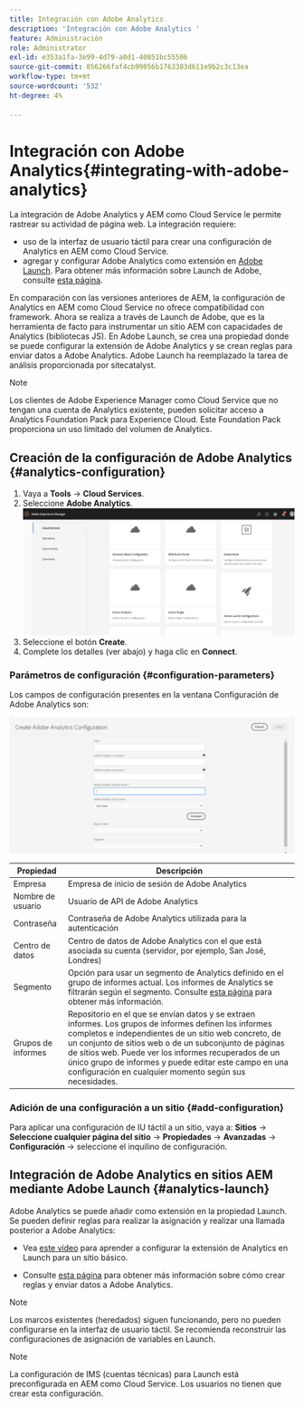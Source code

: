 ```yaml
---
title: Integración con Adobe Analytics
description: 'Integración con Adobe Analytics '
feature: Administración
role: Administrator
exl-id: e353a1fa-3e99-4d79-a0d1-40851bc55506
source-git-commit: 856266faf4cb99056b1763383d611e9b2c3c13ea
workflow-type: tm+mt
source-wordcount: '532'
ht-degree: 4%

---
```


# Integración con Adobe Analytics{#integrating-with-adobe-analytics}

La integración de Adobe Analytics y AEM como Cloud Service le permite rastrear su actividad de página web. La integración requiere:

* uso de la interfaz de usuario táctil para crear una configuración de Analytics en AEM como Cloud Service.
* agregar y configurar Adobe Analytics como extensión en [Adobe Launch](#analytics-launch). Para obtener más información sobre Launch de Adobe, consulte [esta página](https://experienceleague.adobe.com/docs/launch/using/intro/get-started/quick-start.html).

En comparación con las versiones anteriores de AEM, la configuración de Analytics en AEM como Cloud Service no ofrece compatibilidad con framework. Ahora se realiza a través de Launch de Adobe, que es la herramienta de facto para instrumentar un sitio AEM con capacidades de Analytics (bibliotecas JS). En Adobe Launch, se crea una propiedad donde se puede configurar la extensión de Adobe Analytics y se crean reglas para enviar datos a Adobe Analytics. Adobe Launch ha reemplazado la tarea de análisis proporcionada por sitecatalyst.

>[!NOTE]
>
>Los clientes de Adobe Experience Manager como Cloud Service que no tengan una cuenta de Analytics existente, pueden solicitar acceso a Analytics Foundation Pack para Experience Cloud. Este Foundation Pack proporciona un uso limitado del volumen de Analytics.

## Creación de la configuración de Adobe Analytics {#analytics-configuration}

1. Vaya a **Tools** → **Cloud Services**.
2. Seleccione **Adobe Analytics**.
   ![Ventana de Adobe Analytics ](assets/analytics_screen2.png "Ventana de Adobe Analytics")
3. Seleccione el botón **Create**.
4. Complete los detalles (ver abajo) y haga clic en **Connect**.

### Parámetros de configuración {#configuration-parameters}

Los campos de configuración presentes en la ventana Configuración de Adobe Analytics son:

![Parámetros de ](assets/properties_field1.png "configuración Parámetros de configuración")

| Propiedad | Descripción |
|---|---|
| Empresa | Empresa de inicio de sesión de Adobe Analytics |
| Nombre de usuario | Usuario de API de Adobe Analytics |
| Contraseña | Contraseña de Adobe Analytics utilizada para la autenticación |
| Centro de datos | Centro de datos de Adobe Analytics con el que está asociada su cuenta (servidor, por ejemplo, San José, Londres) |
| Segmento | Opción para usar un segmento de Analytics definido en el grupo de informes actual. Los informes de Analytics se filtrarán según el segmento. Consulte [esta página](https://experienceleague.adobe.com/docs/analytics/components/segmentation/seg-overview.html) para obtener más información. |
| Grupos de informes | Repositorio en el que se envían datos y se extraen informes. Los grupos de informes definen los informes completos e independientes de un sitio web concreto, de un conjunto de sitios web o de un subconjunto de páginas de sitios web. Puede ver los informes recuperados de un único grupo de informes y puede editar este campo en una configuración en cualquier momento según sus necesidades. |

### Adición de una configuración a un sitio {#add-configuration}

Para aplicar una configuración de IU táctil a un sitio, vaya a: **Sitios** → **Seleccione cualquier página del sitio** → **Propiedades** → **Avanzadas** → **Configuración** → seleccione el inquilino de configuración.

## Integración de Adobe Analytics en sitios AEM mediante Adobe Launch {#analytics-launch}

Adobe Analytics se puede añadir como extensión en la propiedad Launch. Se pueden definir reglas para realizar la asignación y realizar una llamada posterior a Adobe Analytics:

* Vea [este vídeo](https://experienceleague.adobe.com/docs/analytics-learn/tutorials/implementation/via-adobe-launch/basic-configuration-of-the-analytics-launch-extension.html) para aprender a configurar la extensión de Analytics en Launch para un sitio básico.

* Consulte [esta página](https://experienceleague.adobe.com/docs/core-services-learn/implementing-in-websites-with-launch/implement-solutions/analytics.html) para obtener más información sobre cómo crear reglas y enviar datos a Adobe Analytics.

>[!NOTE]
>
>Los marcos existentes (heredados) siguen funcionando, pero no pueden configurarse en la interfaz de usuario táctil. Se recomienda reconstruir las configuraciones de asignación de variables en Launch.

>[!NOTE]
>
>La configuración de IMS (cuentas técnicas) para Launch está preconfigurada en AEM como Cloud Service. Los usuarios no tienen que crear esta configuración.
